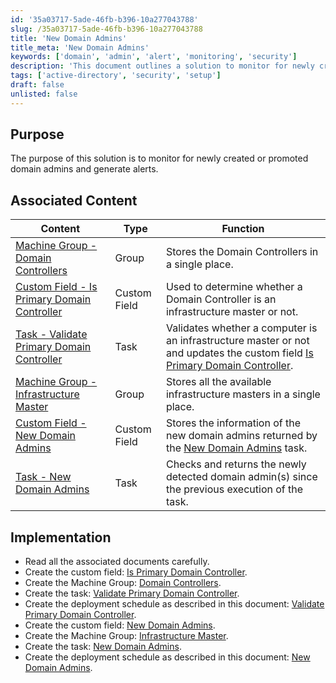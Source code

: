 ```yaml
---
id: '35a03717-5ade-46fb-b396-10a277043788'
slug: /35a03717-5ade-46fb-b396-10a277043788
title: 'New Domain Admins'
title_meta: 'New Domain Admins'
keywords: ['domain', 'admin', 'alert', 'monitoring', 'security']
description: 'This document outlines a solution to monitor for newly created or promoted domain admins within an Active Directory environment and generate alerts accordingly. It includes associated content and implementation steps to ensure proper setup and functionality.'
tags: ['active-directory', 'security', 'setup']
draft: false
unlisted: false
---
```


## Purpose

The purpose of this solution is to monitor for newly created or promoted domain admins and generate alerts.

## Associated Content

| Content | Type | Function |
|---------|------|----------|
| [Machine Group - Domain Controllers](/docs/eeeb4ee0-d683-44fd-81cf-7f8872b71c68) | Group | Stores the Domain Controllers in a single place. |
| [Custom Field - Is Primary Domain Controller](/docs/b6a7c804-693c-4cf5-a60e-61dcb10ddcae) | Custom Field | Used to determine whether a Domain Controller is an infrastructure master or not. |
| [Task - Validate Primary Domain Controller](/docs/7bc6ac21-322d-4630-836f-f00e93b94168) | Task | Validates whether a computer is an infrastructure master or not and updates the custom field [Is Primary Domain Controller](/docs/b6a7c804-693c-4cf5-a60e-61dcb10ddcae). |
| [Machine Group - Infrastructure Master](/docs/c2c2d22b-f735-4ec5-91a6-a014ab2e84a8) | Group | Stores all the available infrastructure masters in a single place. |
| [Custom Field - New Domain Admins](/docs/376db2a5-e76b-426f-b696-6791c83ab626) | Custom Field | Stores the information of the new domain admins returned by the [New Domain Admins](/docs/a96db8f9-87fc-4e02-a1b3-2ed60913fc82) task. |
| [Task - New Domain Admins](/docs/a96db8f9-87fc-4e02-a1b3-2ed60913fc82) | Task | Checks and returns the newly detected domain admin(s) since the previous execution of the task. |

## Implementation

- Read all the associated documents carefully.
- Create the custom field: [Is Primary Domain Controller](/docs/b6a7c804-693c-4cf5-a60e-61dcb10ddcae).
- Create the Machine Group: [Domain Controllers](/docs/eeeb4ee0-d683-44fd-81cf-7f8872b71c68).
- Create the task: [Validate Primary Domain Controller](/docs/7bc6ac21-322d-4630-836f-f00e93b94168).
- Create the deployment schedule as described in this document: [Validate Primary Domain Controller](/docs/7bc6ac21-322d-4630-836f-f00e93b94168).
- Create the custom field: [New Domain Admins](/docs/376db2a5-e76b-426f-b696-6791c83ab626).
- Create the Machine Group: [Infrastructure Master](/docs/c2c2d22b-f735-4ec5-91a6-a014ab2e84a8).
- Create the task: [New Domain Admins](/docs/a96db8f9-87fc-4e02-a1b3-2ed60913fc82).
- Create the deployment schedule as described in this document: [New Domain Admins](/docs/a96db8f9-87fc-4e02-a1b3-2ed60913fc82).